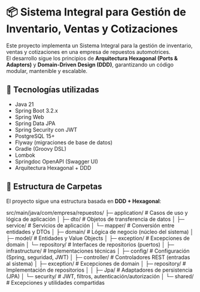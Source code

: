 # 📦 Sistema Integral para Gestión de Inventario, Ventas y Cotizaciones

Este proyecto implementa un Sistema Integral para la gestión de inventario, ventas y cotizaciones en una empresa de repuestos automotrices.  
El desarrollo sigue los principios de **Arquitectura Hexagonal (Ports & Adapters)** y **Domain-Driven Design (DDD)**, garantizando un código modular, mantenible y escalable.  

## 🚀 Tecnologías utilizadas

- Java 21  
- Spring Boot 3.2.x  
- Spring Web  
- Spring Data JPA  
- Spring Security con JWT  
- PostgreSQL 15+  
- Flyway (migraciones de base de datos)  
- Gradle (Groovy DSL)  
- Lombok  
- Springdoc OpenAPI (Swagger UI)  
- Arquitectura Hexagonal + DDD  

## 📂 Estructura de Carpetas

El proyecto sigue una estructura basada en **DDD + Hexagonal**:

src/main/java/com/empresa/repuestos/
├─ application/ # Casos de uso y lógica de aplicación
│ ├─ dto/ # Objetos de transferencia de datos
│ ├─ service/ # Servicios de aplicación
│ └─ mapper/ # Conversión entre entidades y DTOs
│
├─ domain/ # Lógica de negocio (núcleo del sistema)
│ ├─ model/ # Entidades y Value Objects
│ ├─ exception/ # Excepciones de domain
│ └─ repository/ # Interfaces de repositorios (puertos)
│
├─ infrastructure/ # Implementaciones técnicas
│ ├─ config/ # Configuración (Spring, seguridad, JWT)
│ ├─ controller/ # Controladores REST (entradas al sistema)
│ ├─ exception/ # Excepciones de domain
│ ├─ repository/ # Implementación de repositorios
│ │ ├─ Jpa/ # Adaptadores de persistencia (JPA)
│ └─ security/ # JWT, filtros, autenticación/autorización
│
└─ shared/ # Excepciones y utilidades compartidas
